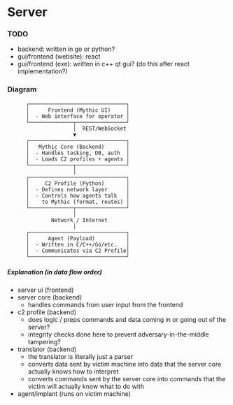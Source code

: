 # Server

### TODO
- backend: written in go or python?
- gui/frontend (website): react
- gui/frontend (exe): written in c++ qt gui? (do this after react implementation?)

### Diagram

          ┌───────────────────────────────┐
          │      Frontend (Mythic UI)     │
          │  - Web interface for operator │
          └──────────────┬────────────────┘
                         │  REST/WebSocket
                         ▼
          ┌───────────────────────────────┐
          │   Mythic Core (Backend)       │
          │  - Handles tasking, DB, auth  │
          │  - Loads C2 profiles + agents │
          └──────────────┬────────────────┘
                         │
          ┌───────────────────────────────┐
          │     C2 Profile (Python)       │
          │  - Defines network layer      │
          │  - Controls how agents talk   │
          │    to Mythic (format, routes) │
          └──────────────┬────────────────┘
                         │
                  Network / Internet
                         │
          ┌───────────────────────────────┐
          │      Agent (Payload)          │
          │  - Written in C/C++/Go/etc.   │
          │  - Communicates via C2 Profile│
          └───────────────────────────────┘

##### Explanation (in data flow order)
- server ui (frontend)
- server core (backend)
  - handles commands from user input from the frontend
- c2 profile (backend)
  - does logic / preps commands and data coming in or going out of the server?
  - integrity checks done here to prevent adversary-in-the-middle tampering?
- translator (backend)
  - the translator is literally just a parser
  - converts data sent by victim machine into data that the server core actually knows how to interpret
  - converts commands sent by the server core into commands that the victim will actually know what to do with
- agent/implant (runs on victim machine)

